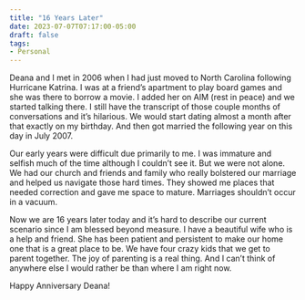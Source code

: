 ```yaml
---
title: "16 Years Later"
date: 2023-07-07T07:17:00-05:00
draft: false
tags:
- Personal
---
```

Deana and I met in 2006 when I had just moved to North Carolina following Hurricane Katrina. I was at a friend’s apartment to play board games and she was there to borrow a movie. I added her on AIM (rest in peace) and we started talking there. I still have the transcript of those couple months of conversations and it’s hilarious. We would start dating almost a month after that exactly on my birthday. And then got married the following year on this day in July 2007.

Our early years were difficult due primarily to me. I was immature and selfish much of the time although I couldn’t see it. But we were not alone. We had our church and friends and family who really bolstered our marriage and helped us navigate those hard times. They showed me places that needed correction and gave me space to mature. Marriages shouldn’t occur in a vacuum.

Now we are 16 years later today and it’s hard to describe our current scenario since I am blessed beyond measure. I have a beautiful wife who is a help and friend. She has been patient and persistent to make our home one that is a great place to be. We have four crazy kids that we get to parent together. The joy of parenting is a real thing. And I can’t think of anywhere else I would rather be than where I am right now.

Happy Anniversary Deana!